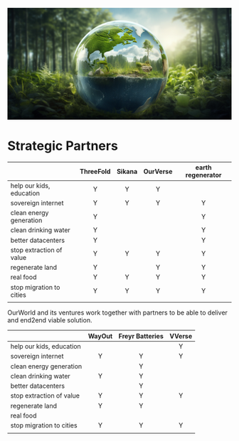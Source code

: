![](img/partners00.png)

# Strategic Partners


|                          | ThreeFold | Sikana | OurVerse | earth regenerator |
| ------------------------ | :-------: | :----: | :------: | :---------------: |
| help our kids, education |     Y     |   Y    |    Y     |                   |
| sovereign internet       |     Y     |   Y    |    Y     |         Y         |
| clean energy generation  |     Y     |        |          |         Y         |
| clean drinking water     |     Y     |        |          |         Y         |
| better datacenters       |     Y     |        |          |         Y         |
| stop extraction of value |     Y     |   Y    |    Y     |         Y         |
| regenerate land          |     Y     |        |    Y     |         Y         |
| real food                |     Y     |   Y    |    Y     |         Y         |
| stop migration to cities |     Y     |   Y    |    Y     |         Y         |
|                          |           |        |          |                   |

OurWorld and its ventures work together with partners to be able to deliver and end2end viable solution.

|                          | WayOut | Freyr  Batteries | VVerse |
| ------------------------ | :----: | :--------------: | :----: |
| help our kids, education |        |                  |   Y    |
| sovereign internet       |   Y    |        Y         |   Y    |
| clean energy generation  |        |        Y         |        |
| clean drinking water     |   Y    |        Y         |        |
| better datacenters       |        |        Y         |        |
| stop extraction of value |   Y    |        Y         |   Y    |
| regenerate land          |   Y    |        Y         |        |
| real food                |        |                  |        |
| stop migration to cities |   Y    |        Y         |   Y    |
|                          |        |                  |        |